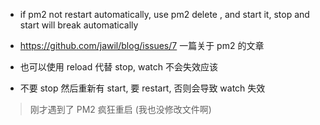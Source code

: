 * if pm2 not restart automatically, use pm2 delete , and start it, stop and start will break automatically


* https://github.com/jawil/blog/issues/7 一篇关于 pm2 的文章

* 也可以使用 reload 代替 stop, watch 不会失效应该

* 不要 stop 然后重新有 start, 要 restart, 否则会导致 watch 失效

> 刚才遇到了 PM2 疯狂重启 (我也没修改文件啊)